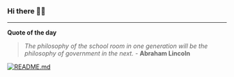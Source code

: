 ### Hi there 👋🏻


---

**Quote of the day**

> *The philosophy of the school room in one generation will be the philosophy of government in the next.* - **Abraham Lincoln** 

[![README.md](https://github.com/marcolovazzano/marcolovazzano/actions/workflows/readme.yml/badge.svg?branch=main)](https://github.com/marcolovazzano/marcolovazzano/actions/workflows/readme.yml)
